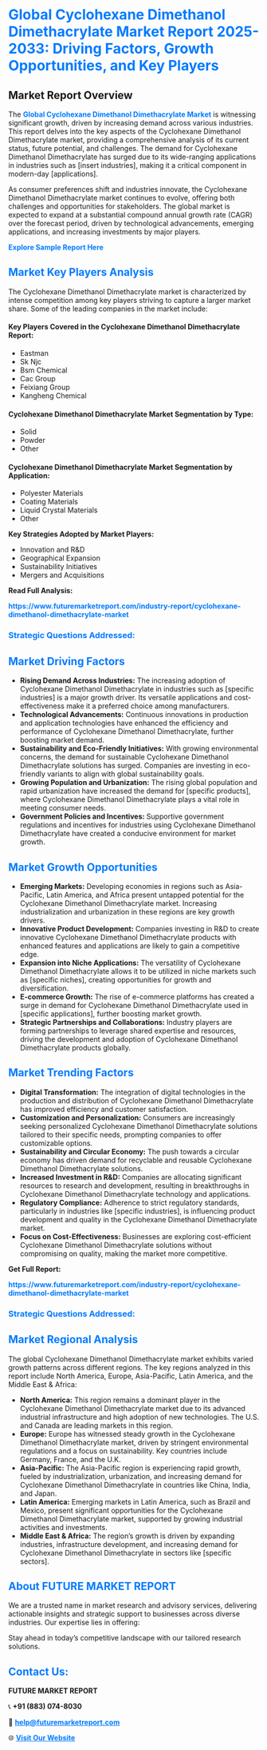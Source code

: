 <h1 style="color: #007BFF;">Global Cyclohexane Dimethanol Dimethacrylate Market Report 2025-2033: Driving Factors, Growth Opportunities, and Key Players</h1>

<section id="overview">
<h2>Market Report Overview</h2>
<p>The <a href="https://www.futuremarketreport.com/industry-report/cyclohexane-dimethanol-dimethacrylate-market" style="color: #007BFF; text-decoration: none;"><strong>Global Cyclohexane Dimethanol Dimethacrylate Market</strong></a> is witnessing significant growth, driven by increasing demand across various industries. This report delves into the key aspects of the Cyclohexane Dimethanol Dimethacrylate market, providing a comprehensive analysis of its current status, future potential, and challenges. The demand for Cyclohexane Dimethanol Dimethacrylate has surged due to its wide-ranging applications in industries such as [insert industries], making it a critical component in modern-day [applications].</p>
<p>As consumer preferences shift and industries innovate, the Cyclohexane Dimethanol Dimethacrylate market continues to evolve, offering both challenges and opportunities for stakeholders. The global market is expected to expand at a substantial compound annual growth rate (CAGR) over the forecast period, driven by technological advancements, emerging applications, and increasing investments by major players.</p>
</section>

<section id="overview">
<p><a href="https://www.futuremarketreport.com/request-sample/reportId=29970" style="color: #007BFF; text-decoration: none;"><strong>Explore Sample Report Here</strong></a></p>
</section>

<section id="key-players">
<h2 style="color: #007BFF;">Market Key Players Analysis</h2>
<p>The Cyclohexane Dimethanol Dimethacrylate market is characterized by intense competition among key players striving to capture a larger market share. Some of the leading companies in the market include:</p>
<h4>Key Players Covered in the Cyclohexane Dimethanol Dimethacrylate Report:</h4>
<ul><li>Eastman</li><li>Sk Njc</li><li>Bsm Chemical</li><li>Cac Group</li><li>Feixiang Group</li><li>Kangheng Chemical</li></ul>
<h4>Cyclohexane Dimethanol Dimethacrylate Market Segmentation by Type:</h4>
<ul><li>Solid</li><li>Powder</li><li>Other</li></ul>

<h4>Cyclohexane Dimethanol Dimethacrylate Market Segmentation by Application:</h4>
<ul><li>Polyester Materials</li><li>Coating Materials</li><li>Liquid Crystal Materials</li><li>Other</li></ul>
<p><strong>Key Strategies Adopted by Market Players:</strong></p>
<ul>
<li>Innovation and R&D</li>
<li>Geographical Expansion</li>
<li>Sustainability Initiatives</li>
<li>Mergers and Acquisitions</li>
</ul>
</section>

<section>
<p><strong>Read Full Analysis: </strong></p><a href="https://www.futuremarketreport.com/industry-report/cyclohexane-dimethanol-dimethacrylate-market" style="color: #007BFF; text-decoration: none;"><strong>https://www.futuremarketreport.com/industry-report/cyclohexane-dimethanol-dimethacrylate-market</strong></a>
<h3 style="color: #007BFF;">Strategic Questions Addressed:</h3>
</section>

<section id="driving-factors">
<h2 style="color: #007BFF;">Market Driving Factors</h2>
<ul>
<li><strong>Rising Demand Across Industries:</strong> The increasing adoption of Cyclohexane Dimethanol Dimethacrylate in industries such as [specific industries] is a major growth driver. Its versatile applications and cost-effectiveness make it a preferred choice among manufacturers.</li>
<li><strong>Technological Advancements:</strong> Continuous innovations in production and application technologies have enhanced the efficiency and performance of Cyclohexane Dimethanol Dimethacrylate, further boosting market demand.</li>
<li><strong>Sustainability and Eco-Friendly Initiatives:</strong> With growing environmental concerns, the demand for sustainable Cyclohexane Dimethanol Dimethacrylate solutions has surged. Companies are investing in eco-friendly variants to align with global sustainability goals.</li>
<li><strong>Growing Population and Urbanization:</strong> The rising global population and rapid urbanization have increased the demand for [specific products], where Cyclohexane Dimethanol Dimethacrylate plays a vital role in meeting consumer needs.</li>
<li><strong>Government Policies and Incentives:</strong> Supportive government regulations and incentives for industries using Cyclohexane Dimethanol Dimethacrylate have created a conducive environment for market growth.</li>
</ul>
</section>

<section id="growth-opportunities">
<h2 style="color: #007BFF;">Market Growth Opportunities</h2>
<ul>
<li><strong>Emerging Markets:</strong> Developing economies in regions such as Asia-Pacific, Latin America, and Africa present untapped potential for the Cyclohexane Dimethanol Dimethacrylate market. Increasing industrialization and urbanization in these regions are key growth drivers.</li>
<li><strong>Innovative Product Development:</strong> Companies investing in R&D to create innovative Cyclohexane Dimethanol Dimethacrylate products with enhanced features and applications are likely to gain a competitive edge.</li>
<li><strong>Expansion into Niche Applications:</strong> The versatility of Cyclohexane Dimethanol Dimethacrylate allows it to be utilized in niche markets such as [specific niches], creating opportunities for growth and diversification.</li>
<li><strong>E-commerce Growth:</strong> The rise of e-commerce platforms has created a surge in demand for Cyclohexane Dimethanol Dimethacrylate used in [specific applications], further boosting market growth.</li>
<li><strong>Strategic Partnerships and Collaborations:</strong> Industry players are forming partnerships to leverage shared expertise and resources, driving the development and adoption of Cyclohexane Dimethanol Dimethacrylate products globally.</li>
</ul>
</section>

<section id="trending-factors">
<h2 style="color: #007BFF;">Market Trending Factors</h2>
<ul>
<li><strong>Digital Transformation:</strong> The integration of digital technologies in the production and distribution of Cyclohexane Dimethanol Dimethacrylate has improved efficiency and customer satisfaction.</li>
<li><strong>Customization and Personalization:</strong> Consumers are increasingly seeking personalized Cyclohexane Dimethanol Dimethacrylate solutions tailored to their specific needs, prompting companies to offer customizable options.</li>
<li><strong>Sustainability and Circular Economy:</strong> The push towards a circular economy has driven demand for recyclable and reusable Cyclohexane Dimethanol Dimethacrylate solutions.</li>
<li><strong>Increased Investment in R&D:</strong> Companies are allocating significant resources to research and development, resulting in breakthroughs in Cyclohexane Dimethanol Dimethacrylate technology and applications.</li>
<li><strong>Regulatory Compliance:</strong> Adherence to strict regulatory standards, particularly in industries like [specific industries], is influencing product development and quality in the Cyclohexane Dimethanol Dimethacrylate market.</li>
<li><strong>Focus on Cost-Effectiveness:</strong> Businesses are exploring cost-efficient Cyclohexane Dimethanol Dimethacrylate solutions without compromising on quality, making the market more competitive.</li>
</ul>
</section>

<section>
<p><strong>Get Full Report: </strong></p><a href="https://www.futuremarketreport.com/industry-report/cyclohexane-dimethanol-dimethacrylate-market" style="color: #007BFF; text-decoration: none;"><strong>https://www.futuremarketreport.com/industry-report/cyclohexane-dimethanol-dimethacrylate-market</strong></a>
<h3 style="color: #007BFF;">Strategic Questions Addressed:</h3>
</section>


<section id="regional-analysis">
<h2 style="color: #007BFF;">Market Regional Analysis</h2>
<p>The global Cyclohexane Dimethanol Dimethacrylate market exhibits varied growth patterns across different regions. The key regions analyzed in this report include North America, Europe, Asia-Pacific, Latin America, and the Middle East & Africa:</p>
<ul>
<li><strong>North America:</strong> This region remains a dominant player in the Cyclohexane Dimethanol Dimethacrylate market due to its advanced industrial infrastructure and high adoption of new technologies. The U.S. and Canada are leading markets in this region.</li>
<li><strong>Europe:</strong> Europe has witnessed steady growth in the Cyclohexane Dimethanol Dimethacrylate market, driven by stringent environmental regulations and a focus on sustainability. Key countries include Germany, France, and the U.K.</li>
<li><strong>Asia-Pacific:</strong> The Asia-Pacific region is experiencing rapid growth, fueled by industrialization, urbanization, and increasing demand for Cyclohexane Dimethanol Dimethacrylate in countries like China, India, and Japan.</li>
<li><strong>Latin America:</strong> Emerging markets in Latin America, such as Brazil and Mexico, present significant opportunities for the Cyclohexane Dimethanol Dimethacrylate market, supported by growing industrial activities and investments.</li>
<li><strong>Middle East & Africa:</strong> The region’s growth is driven by expanding industries, infrastructure development, and increasing demand for Cyclohexane Dimethanol Dimethacrylate in sectors like [specific sectors].</li>
</ul>
</section>

<footer>
<h2 style="color: #007BFF;">About FUTURE MARKET REPORT</h2>
<p>We are a trusted name in market research and advisory services, delivering actionable insights and strategic support to businesses across diverse industries. Our expertise lies in offering:</p>

<p>Stay ahead in today’s competitive landscape with our tailored research solutions.</p>

<h2 style="color: #007BFF;">Contact Us:</h2>
<p><strong>FUTURE MARKET REPORT</strong></p>
<p>📞 <strong>+91 (883) 074-8030</strong></p>
<p>📧 <strong><a href="mailto:help@futuremarketreport.com" style="color: #007BFF;">help@futuremarketreport.com</a></strong></p>
<p>🌐 <strong><a href="https://www.futuremarketreport.com/" style="color: #007BFF;">Visit Our Website</a></strong></p>
</footer>